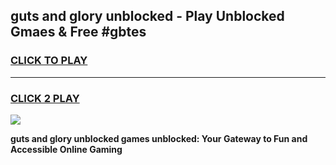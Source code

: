 
## guts and glory unblocked - Play Unblocked Gmaes & Free #gbtes
<h3>
<a href="https://news.freeplayer.one?title=guts_and_glory_unblocked&ref=24F">CLICK TO PLAY</a></h3>
<hr>

<h3>
<a href="https://news.freeplayer.one?title=guts_and_glory_unblocked&ref=24F">CLICK 2 PLAY</a>
  
</h3>

<a href="https://news.freeplayer.one?title=guts_and_glory_unblocked&ref=24F/"><img src="https://clearcache.store/games.png"></a>


**guts and glory unblocked games unblocked: Your Gateway to Fun and Accessible Online Gaming**
